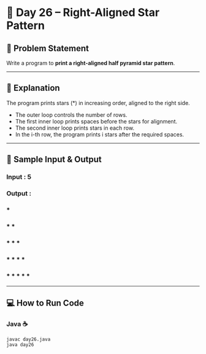 
# 🌟 Day 26 – Right-Aligned Star Pattern
## 🎯 Problem Statement
Write a program to **print a right-aligned half pyramid star pattern**.

---

## 📖 Explanation  
 The program prints stars (*) in increasing order, aligned to the right side.
- The outer loop controls the number of rows.
- The first inner loop prints spaces before the stars for alignment.
- The second inner loop prints stars in each row.
- In the i-th row, the program prints i stars after the required spaces.  

---

## 📝 Sample Input & Output  

### Input :  5  

### Output :  

###          *
###        * *
###      * * *
###    * * * *
###  * * * * *

--- 

## 💻 How to Run Code
### Java ☕
```
javac day26.java
java day26

